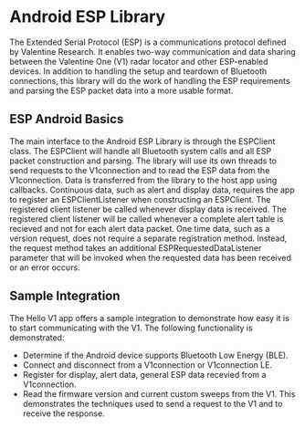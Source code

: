 # Android ESP Library
The Extended Serial Protocol (ESP) is a  communications protocol defined by Valentine Research. It enables two-way communication and data sharing between the Valentine One (V1) radar locator and other ESP-enabled devices. In addition to handling the setup and teardown of Bluetooth connections, this library will do the work of handling the ESP requirements and parsing the ESP packet data into a more usable format.  
## ESP Android Basics
The main interface to the Android ESP Library is through the ESPClient class. The ESPClient will handle all Bluetooth system calls and all ESP packet construction and parsing. The library will use its own threads to send requests to the V1connection and to read the ESP data from the V1connection. Data is transferred from the library to the host app using callbacks. Continuous data, such as alert and display data, requires the app to register an ESPClientListener when constructing an ESPClient. The registered client listener be called whenever display data is received. The registered client listener will be called whenever a complete alert table is recieved and not for each alert data packet. One time data, such as a version request, does not require a separate registration method. Instead, the request method takes an additional  ESPRequestedDataListener parameter that will be invoked when the requested data has been received or an error occurs.
## Sample Integration
The Hello V1 app offers a sample integration to demonstrate how easy it is to start communicating with the V1. The following functionality is demonstrated:
* Determine if the Android device supports Bluetooth Low Energy (BLE).
* Connect and disconnect from a V1connection or V1connection LE.
* Register for display, alert data, general ESP data recevied from a V1connection.
* Read the firmware version and current custom sweeps from the V1. This demonstrates the techniques used to send a request to the V1 and to receive the response.
